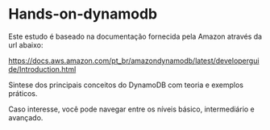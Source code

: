 # Hands-on-dynamodb

Este estudo é baseado na documentação fornecida pela Amazon através da url abaixo:

https://docs.aws.amazon.com/pt_br/amazondynamodb/latest/developerguide/Introduction.html

Sintese dos principais conceitos do DynamoDB com teoria e exemplos práticos.

Caso interesse, você pode navegar entre os níveis básico, intermediário e avançado.

